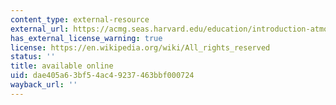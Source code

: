 ```yaml
---
content_type: external-resource
external_url: https://acmg.seas.harvard.edu/education/introduction-atmospheric-chemistry
has_external_license_warning: true
license: https://en.wikipedia.org/wiki/All_rights_reserved
status: ''
title: available online
uid: dae405a6-3bf5-4ac4-9237-463bbf000724
wayback_url: ''
---
```

